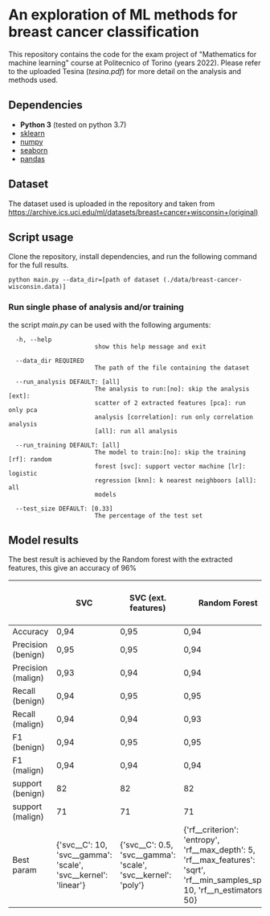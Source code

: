 # An exploration of ML methods for breast cancer classification
This repository contains the code for the exam project of "Mathematics for machine learning" course at Politecnico of Torino (years 2022).
Please refer to the uploaded Tesina (*tesina.pdf*) for more detail on the analysis and methods used.

## Dependencies
- **Python 3** (tested on python 3.7)
- [sklearn](https://scikit-learn.org)
- [numpy](https://numpy.org)
- [seaborn](https://seaborn.pydata.org)
- [pandas](https://pandas.pydata.org/)

## Dataset
The dataset used is uploaded in the repository and taken from https://archive.ics.uci.edu/ml/datasets/breast+cancer+wisconsin+(original)

## Script usage

Clone the repository, install dependencies, and run the following command for the full results.
```
python main.py --data_dir=[path of dataset (./data/breast-cancer-wisconsin.data)]
```

### Run single phase of analysis and/or training
the script *main.py* can be used with the following arguments:
```
  -h, --help            
                        show this help message and exit
                        
  --data_dir REQUIRED
                        The path of the file containing the dataset
                        
  --run_analysis DEFAULT: [all]
                        The analysis to run:[no]: skip the analysis [ext]:
                        scatter of 2 extracted features [pca]: run only pca
                        analysis [correlation]: run only correlation analysis
                        [all]: run all analysis
                        
  --run_training DEFAULT: [all]
                        The model to train:[no]: skip the training [rf]: random
                        forest [svc]: support vector machine [lr]: logistic
                        regression [knn]: k nearest neighboors [all]: all
                        models
                        
  --test_size DEFAULT: [0.33]
                        The percentage of the test set
  ```

## Model results

The best result is achieved by the Random forest with the extracted features, this give an accuracy of 96%


|                    | SVC                                                            | SVC (ext. features)                                           | Random Forest                                                                                                                      | **Random Forest (ext. features)**                                                                                                  | Log Regression                                                              | Log Regression (ext. features)                                              | KNN                                                 | KNN (ext. features) |
|--------------------|----------------------------------------------------------------|---------------------------------------------------------------|------------------------------------------------------------------------------------------------------------------------------------|--------------------------------------------------------------------------------------------------------------------------------|-----------------------------------------------------------------------------|-----------------------------------------------------------------------------|-----------------------------------------------------|---------------------|
| Accuracy           | 0,94                                                           | 0,95                                                          | 0,94                                                                                                                               | **0,96**                                                                                                                           | 0,95                                                                        | 0,94                                                                        | 0,93                                                | 0,94                |
| Precision (benign) | 0,95                                                           | 0,95                                                          | 0,94                                                                                                                               | 0,97                                                                                                                           | 0,95                                                                        | 0,94                                                                        | 0,92                                                | 0,94                |
| Precision (malign) | 0,93                                                           | 0,94                                                          | 0,94                                                                                                                               | 0,95                                                                                                                           | 0,94                                                                        | 0,94                                                                        | 0,94                                                | 0,94                |
| Recall (benign)    | 0,94                                                           | 0,95                                                          | 0,95                                                                                                                               | 0,95                                                                                                                           | 0,95                                                                        | 0,95                                                                        | 0,95                                                | 0,95                |
| Recall (malign)    | 0,94                                                           | 0,94                                                          | 0,93                                                                                                                               | 0,97                                                                                                                           | 0,94                                                                        | 0,93                                                                        | 0,9                                                 | 0,93                |
| F1 (benign)        | 0,94                                                           | 0,95                                                          | 0,95                                                                                                                               | 0,96                                                                                                                           | 0,95                                                                        | 0,95                                                                        | 0,93                                                | 0,95                |
| F1 (malign)        | 0,94                                                           | 0,94                                                          | 0,94                                                                                                                               | 0,96                                                                                                                           | 0,94                                                                        | 0,94                                                                        | 0,92                                                | 0,94                |
| support (benign)   | 82                                                             | 82                                                            | 82                                                                                                                                 | 82                                                                                                                             | 82                                                                          | 82                                                                          | 82                                                  | 82                  |
| support (malign)   | 71                                                             | 71                                                            | 71                                                                                                                                 | 71                                                                                                                             | 71                                                                          | 71                                                                          | 71                                                  | 71                  |
| Best param         | {'svc__C': 10, 'svc__gamma': 'scale', 'svc__kernel': 'linear'} | {'svc__C': 0.5, 'svc__gamma': 'scale', 'svc__kernel': 'poly'} |  {'rf__criterion': 'entropy', 'rf__max_depth': 5, 'rf__max_features': 'sqrt', 'rf__min_samples_split': 10, 'rf__n_estimators': 50} |  {'rf__criterion': 'gini', 'rf__max_depth': 8, 'rf__max_features': 'sqrt', 'rf__min_samples_split': 2, 'rf__n_estimators': 50} | {'lr__C': 1, 'lr__dual': False, 'lr__max_iter': 500, 'lr__penalty': 'none'} | {'lr__C': 1, 'lr__dual': False, 'lr__max_iter': 500, 'lr__penalty': 'none'} | {'knn__n_neighbors': 3, 'knn__weights': 'uniform'}  | {'knn__n_neighbors': 3, 'knn__weights': 'distance'}                    |
